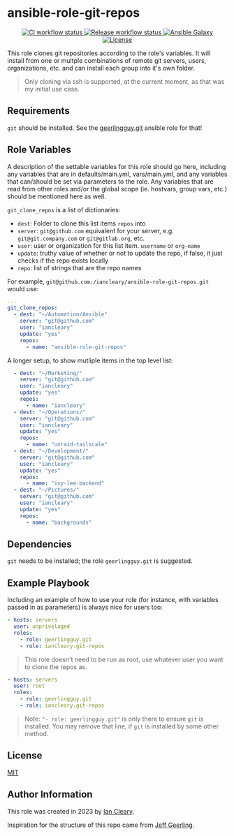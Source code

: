 ansible-role-git-repos
=========

<p align="center">

<a href="https://github.com/iancleary/ansible-role-git-repos/actions?query=workflow%3Aci" target="_blank">
    <img src="https://github.com/iancleary/ansible-role-git-repos/workflows/CI/badge.svg" alt="CI workflow status">
</a>

<a href="https://github.com/iancleary/ansible-role-git-repos/actions?query=workflow%3Arelease" target="_blank">
    <img src="https://github.com/iancleary/ansible-role-git-repos/workflows/Release/badge.svg" alt="Release workflow status">
</a>
<a href="https://galaxy.ansible.com/iancleary/git-repos" target="_blank">
    <img src="https://img.shields.io/badge/ansible--galaxy-iancleary.git-repos-blue.svg" alt="Ansible Galaxy">
</a>
<a href="https://raw.githubusercontent.com/iancleary/ansible-role-git-repos/main/LICENSE" target="_blank">
    <img src="https://img.shields.io/badge/license-MIT-blue.svg" alt="License">
</a>
</p>

This role clones git repositories according to the role's variables.  It will install from one or multple combinations of remote git servers, users, organizations, etc. and can install each group into it's own folder.

> Only cloning via ssh is supported, at the current moment, as that was my initial use case.

Requirements
------------

`git` should be installed.  See the [geerlingguy.git](https://github.com/geerlingguy/ansible-role-git) ansible role for that!

Role Variables
--------------

A description of the settable variables for this role should go here, including any variables that are in defaults/main.yml, vars/main.yml, and any variables that can/should be set via parameters to the role. Any variables that are read from other roles and/or the global scope (ie. hostvars, group vars, etc.) should be mentioned here as well.

`git_clone_repos` is a list of dictionaries:

* `dest`: Folder to clone this list items `repos` into
* `server`: `git@github.com` equivalent for your server, e.g. `git@git.company.com` or `git@gitlab.org`, etc.
* `user`: user or organization for this list item.  `username` or `org-name`
* `update`: truthy value of whether or not to update the repo, if false, it just checks if the repo exists locally
* `repo`: list of strings that are the repo names

For example, `git@github.com:/iancleary/ansible-role-git-repos.git` would use:

```yaml
---
git_clone_repos:
  - dest: "~/Automation/Ansible"
    server: "git@github.com"
    user: "iancleary"
    update: "yes"
    repos:
      - name: "ansible-role-git-repos"
```

A longer setup, to show mutliple items in the top level list:

```yaml
  - dest: "~/Marketing/"
    server: "git@github.com"
    user: "iancleary"
    update: "yes"
    repos:
      - name: "iancleary"
  - dest: "~/Operations/"
    server: "git@github.com"
    user: "iancleary"
    update: "yes"
    repos:
      - name: "unraid-tailscale"
  - dest: "~/Development/"
    server: "git@github.com"
    user: "iancleary"
    update: "yes"
    repos:
      - name: "ivy-lee-backend"
  - dest: "~/Pictures/"
    server: "git@github.com"
    user: "iancleary"
    update: "yes"
    repos:
      - name: "backgrounds"
```


Dependencies
------------

`git` needs to be installed; the role `geerlingguy.git` is suggested.

Example Playbook
----------------

Including an example of how to use your role (for instance, with variables passed in as parameters) is always nice for users too:

```yaml
- hosts: servers
  user: unprivelaged
  roles:
    - role: geerlingguy.git
    - role: iancleary.git-repos
```

> This role doesn't need to be run as root, use whatever user you want to clone the repos as.

```yaml
- hosts: servers
  user: root
  roles:
    - role: geerlingguy.git
    - role: iancleary.git-repos
```

> Note: `"- role: geerlingguy.git"` is only there to ensure `git` is installed.  You may remove that line, if `git` is installed by some other method.

License
-------

[MIT](LICENSE)

Author Information
------------------

This role was created in 2023 by [Ian Cleary](https://iancleary.me).

Inspiration for the structure of this repo came from [Jeff Geerling](https://github.com/geerlingguy/ansible-role-nginx).

